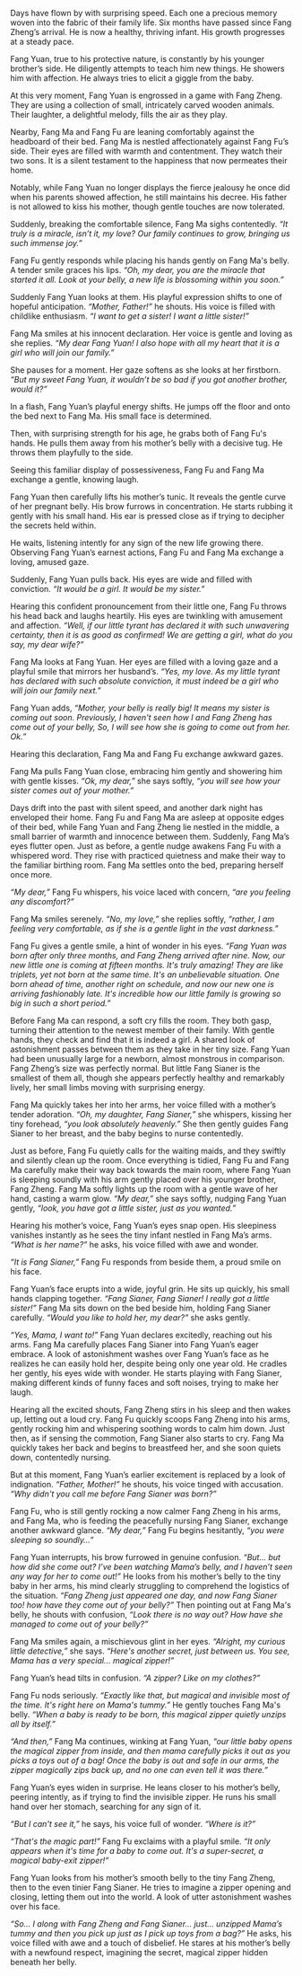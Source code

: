 Days have flown by with surprising speed. Each one a precious memory woven into the fabric of their family life. Six months have passed since Fang Zheng’s arrival. He is now a healthy, thriving infant. His growth progresses at a steady pace.

Fang Yuan, true to his protective nature, is constantly by his younger brother’s side. He diligently attempts to teach him new things. He showers him with affection. He always tries to elicit a giggle from the baby.

At this very moment, Fang Yuan is engrossed in a game with Fang Zheng. They are using a collection of small, intricately carved wooden animals. Their laughter, a delightful melody, fills the air as they play.

Nearby, Fang Ma and Fang Fu are leaning comfortably against the headboard of their bed. Fang Ma is nestled affectionately against Fang Fu’s side. Their eyes are filled with warmth and contentment. They watch their two sons. It is a silent testament to the happiness that now permeates their home.

Notably, while Fang Yuan no longer displays the fierce jealousy he once did when his parents showed affection, he still maintains his decree. His father is not allowed to kiss his mother, though gentle touches are now tolerated.

Suddenly, breaking the comfortable silence, Fang Ma sighs contentedly. _“It truly is a miracle, isn’t it, my love? Our family continues to grow, bringing us such immense joy.”_

Fang Fu gently responds while placing his hands gently on Fang Ma's belly. A tender smile graces his lips. _“Oh, my dear, you are the miracle that started it all. Look at your belly, a new life is blossoming within you soon.”_

Suddenly Fang Yuan looks at them. His playful expression shifts to one of hopeful anticipation. _“Mother, Father!”_ he shouts. His voice is filled with childlike enthusiasm. _“I want to get a sister! I want a little sister!”_

Fang Ma smiles at his innocent declaration. Her voice is gentle and loving as she replies. _“My dear Fang Yuan! I also hope with all my heart that it is a girl who will join our family.”_

She pauses for a moment. Her gaze softens as she looks at her firstborn. _“But my sweet Fang Yuan, it wouldn’t be so bad if you got another brother, would it?”_

In a flash, Fang Yuan’s playful energy shifts. He jumps off the floor and onto the bed next to Fang Ma. His small face is determined.

Then, with surprising strength for his age, he grabs both of Fang Fu's hands. He pulls them away from his mother’s belly with a decisive tug. He throws them playfully to the side.

Seeing this familiar display of possessiveness, Fang Fu and Fang Ma exchange a gentle, knowing laugh.

Fang Yuan then carefully lifts his mother’s tunic. It reveals the gentle curve of her pregnant belly. His brow furrows in concentration. He starts rubbing it gently with his small hand. His ear is pressed close as if trying to decipher the secrets held within.

He waits, listening intently for any sign of the new life growing there. Observing Fang Yuan’s earnest actions, Fang Fu and Fang Ma exchange a loving, amused gaze.

Suddenly, Fang Yuan pulls back. His eyes are wide and filled with conviction. _“It would be a girl. It would be my sister.”_

Hearing this confident pronouncement from their little one, Fang Fu throws his head back and laughs heartily. His eyes are twinkling with amusement and affection. _“Well, if our little tyrant has declared it with such unwavering certainty, then it is as good as confirmed! We are getting a girl, what do you say, my dear wife?”_

Fang Ma looks at Fang Yuan. Her eyes are filled with a loving gaze and a playful smile that mirrors her husband’s. _“Yes, my love. As my little tyrant has declared with such absolute conviction, it must indeed be a girl who will join our family next.”_

Fang Yuan adds, _“Mother, your belly is really big! It means my sister is coming out soon. Previously, I haven't seen how I and Fang Zheng has come out of your belly, So, I will see how she is going to come out from her. Ok.”_

Hearing this declaration, Fang Ma and Fang Fu exchange awkward gazes.

Fang Ma pulls Fang Yuan close, embracing him gently and showering him with gentle kisses. _“Ok, my dear,”_ she says softly, _“you will see how your sister comes out of your mother.”_

Days drift into the past with silent speed, and another dark night has enveloped their home. Fang Fu and Fang Ma are asleep at opposite edges of their bed, while Fang Yuan and Fang Zheng lie nestled in the middle, a small barrier of warmth and innocence between them. Suddenly, Fang Ma’s eyes flutter open. Just as before, a gentle nudge awakens Fang Fu with a whispered word. They rise with practiced quietness and make their way to the familiar birthing room. Fang Ma settles onto the bed, preparing herself once more.

_“My dear,”_ Fang Fu whispers, his voice laced with concern, _“are you feeling any discomfort?”_

Fang Ma smiles serenely. _“No, my love,”_ she replies softly, _“rather, I am feeling very comfortable, as if she is a gentle light in the vast darkness.”_

Fang Fu gives a gentle smile, a hint of wonder in his eyes. _“Fang Yuan was born after only three months, and Fang Zheng arrived after nine. Now, our new little one is coming at fifteen months. It's truly amazing! They are like triplets, yet not born at the same time. It's an unbelievable situation. One born ahead of time, another right on schedule, and now our new one is arriving fashionably late. It's incredible how our little family is growing so big in such a short period.”_

Before Fang Ma can respond, a soft cry fills the room. They both gasp, turning their attention to the newest member of their family. With gentle hands, they check and find that it is indeed a girl. A shared look of astonishment passes between them as they take in her tiny size. Fang Yuan had been unusually large for a newborn, almost monstrous in comparison. Fang Zheng’s size was perfectly normal. But little Fang Sianer is the smallest of them all, though she appears perfectly healthy and remarkably lively, her small limbs moving with surprising energy.

Fang Ma quickly takes her into her arms, her voice filled with a mother’s tender adoration. _“Oh, my daughter, Fang Sianer,”_ she whispers, kissing her tiny forehead, _“you look absolutely heavenly.”_ She then gently guides Fang Sianer to her breast, and the baby begins to nurse contentedly.

Just as before, Fang Fu quietly calls for the waiting maids, and they swiftly and silently clean up the room. Once everything is tidied, Fang Fu and Fang Ma carefully make their way back towards the main room, where Fang Yuan is sleeping soundly with his arm gently placed over his younger brother, Fang Zheng. Fang Ma softly lights up the room with a gentle wave of her hand, casting a warm glow. _“My dear,”_ she says softly, nudging Fang Yuan gently, _“look, you have got a little sister, just as you wanted.”_

Hearing his mother’s voice, Fang Yuan’s eyes snap open. His sleepiness vanishes instantly as he sees the tiny infant nestled in Fang Ma’s arms. _“What is her name?”_ he asks, his voice filled with awe and wonder.

_“It is Fang Sianer,”_ Fang Fu responds from beside them, a proud smile on his face.

Fang Yuan’s face erupts into a wide, joyful grin. He sits up quickly, his small hands clapping together. _“Fang Sianer, Fang Sianer! I really got a little sister!”_ Fang Ma sits down on the bed beside him, holding Fang Sianer carefully. _“Would you like to hold her, my dear?”_ she asks gently.

_“Yes, Mama, I want to!”_ Fang Yuan declares excitedly, reaching out his arms. Fang Ma carefully places Fang Sianer into Fang Yuan’s eager embrace. A look of astonishment washes over Fang Yuan’s face as he realizes he can easily hold her, despite being only one year old. He cradles her gently, his eyes wide with wonder. He starts playing with Fang Sianer, making different kinds of funny faces and soft noises, trying to make her laugh.

Hearing all the excited shouts, Fang Zheng stirs in his sleep and then wakes up, letting out a loud cry. Fang Fu quickly scoops Fang Zheng into his arms, gently rocking him and whispering soothing words to calm him down. Just then, as if sensing the commotion, Fang Sianer also starts to cry. Fang Ma quickly takes her back and begins to breastfeed her, and she soon quiets down, contentedly nursing.

But at this moment, Fang Yuan’s earlier excitement is replaced by a look of indignation. _“Father, Mother!”_ he shouts, his voice tinged with accusation. _“Why didn't you call me before Fang Sianer was born?”_

Fang Fu, who is still gently rocking a now calmer Fang Zheng in his arms, and Fang Ma, who is feeding the peacefully nursing Fang Sianer, exchange another awkward glance. _“My dear,”_ Fang Fu begins hesitantly, _“you were sleeping so soundly…”_

Fang Yuan interrupts, his brow furrowed in genuine confusion. _“But… but how did she come out? I’ve been watching Mama’s belly, and I haven’t seen any way for her to come out!”_ He looks from his mother’s belly to the tiny baby in her arms, his mind clearly struggling to comprehend the logistics of the situation. _“Fang Zheng just appeared one day, and now Fang Sianer too! how have they come out of your belly?”_ Then pointing out at Fang Ma's belly, he shouts with confusion, _“Look there is no way out? How have she managed to come out of your belly?”_

Fang Ma smiles again, a mischievous glint in her eyes. _“Alright, my curious little detective,”_ she says. _“Here's another secret, just between us. You see, Mama has a very special... magical zipper!”_

Fang Yuan’s head tilts in confusion. _“A zipper? Like on my clothes?”_

Fang Fu nods seriously. _“Exactly like that, but magical and invisible most of the time. It's right here on Mama's tummy.”_ He gently touches Fang Ma's belly. _“When a baby is ready to be born, this magical zipper quietly unzips all by itself.”_

_“And then,”_ Fang Ma continues, winking at Fang Yuan, _“our little baby opens the magical zipper from inside, and then mama carefully picks it out as you picks a toys out of a bag! Once the baby is out and safe in our arms, the zipper magically zips back up, and no one can even tell it was there.”_

Fang Yuan’s eyes widen in surprise. He leans closer to his mother’s belly, peering intently, as if trying to find the invisible zipper. He runs his small hand over her stomach, searching for any sign of it.

_“But I can't see it,”_ he says, his voice full of wonder. _“Where is it?”_

_“That's the magic part!”_ Fang Fu exclaims with a playful smile. _“It only appears when it's time for a baby to come out. It's a super-secret, a magical baby-exit zipper!”_

Fang Yuan looks from his mother’s smooth belly to the tiny Fang Zheng, then to the even tinier Fang Sianer. He tries to imagine a zipper opening and closing, letting them out into the world. A look of utter astonishment washes over his face.

_“So… I along with Fang Zheng and Fang Sianer… just… unzipped Mama’s tummy and then you pick up just as I pick up toys from a bag?”_ He asks, his voice filled with awe and a touch of disbelief. He stares at his mother’s belly with a newfound respect, imagining the secret, magical zipper hidden beneath her belly.